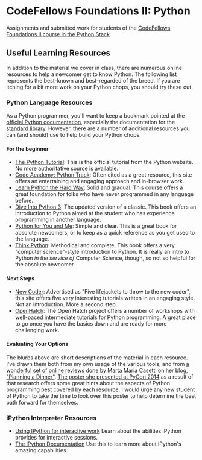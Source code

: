 # CodeFellows Foundations II: Python

Assignments and submitted work for students of the [CodeFellows Foundations II
course in the Python Stack](https://www.codefellows.org/learn-to-code).

## Useful Learning Resources

In addition to the material we cover in class, there are numerous online
resources to help a newcomer get to know Python. The following list represents
the best-known and best-regarded of the breed. If you are itching for a bit
more work on your Python chops, you should try these out.

### Python Language Resources

As a Python programmer, you'll want to keep a bookmark pointed at the
[official Python documentation](https://docs.python.org/2/), especially the
documentation for the
[standard library](https://docs.python.org/2/library/index.html). However,
there are a number of additional resources you can (and should) use to help
build your Python chops.

#### For the beginner

* [The Python Tutorial](https://docs.python.org/2/tutorial/): This is the
  official tutorial from the Python website. No more authoritative source is
  available.
* [Code Academy: Python Track](http://www.codecademy.com/tracks/python): Often
  cited as a great resource, this site offers an entertaining and engaging
  approach and in-browser work.
* [Learn Python the Hard Way](http://learnpythonthehardway.org/book/): Solid
  and gradual. This course offers a great foundation for folks who have never
  programmed in any language before.
* [Dive Into Python 3](http://www.diveinto.org/python3/): The updated version
  of a classic. This book offers an introduction to Python aimed at the student
  who has experience programming in another language.
* [Python for You and Me](http://pymbook.readthedocs.org/en/latest/): Simple
  and clear. This is a great book for absolute newcomers, or to keep as a quick
  reference as you get used to the language.
* [Think Python](http://greenteapress.com/thinkpython/): Methodical and
  complete.  This book offers a very "computer science"-style introduction to
  Python. It is really an intro to Python *in the service of* Computer Science,
  though, so not so helpful for the absolute newcomer.

#### Next Steps

* [New Coder](http://newcoder.io): Advertised as "Five lifejackets to throw to
  the new coder", this site offers five very interesting tutorials written in
  an engaging style. Not an introduction. More a second step.
* [OpenHatch](https://openhatch.org/wiki/Intermediate_Python_Workshop/Projects):
  The Open Hatch project offers a number of workshops with well-paced
  intermediate tutorials for Python programming. A great place to go once you
  have the basics down and are ready for more challenging work.

#### Evaluating Your Options

The blurbs above are short descriptions of the material in each resource. I've
drawn them both from my own usage of the various tools, and from
[a wonderful set of online reviews](http://planningadinner.blogspot.com/search/label/So%20you%20want%20to%20learn%20Python.%20What%27s%20next%3F)
done by Marta Maria Casetti on her blog,
["Planning a Dinner"](http://planningadinner.blogspot.com/).
[The poster she presented at PyCon 2014](http://planningadinner.blogspot.com/2014/04/the-poster.html)
as a result of that research offers some great hints about the aspects of
Python programming best covered by each resource. I would urge any new student
of Python to take the time to look over this poster to help determine the best
path forward for themselves.

### iPython Interpreter Resources

* [Using IPython for interactive work](http://ipython.org/ipython-doc/stable/interactive/index.html)
  Learn about the abilities iPython provides for interactive sessions.
* [The iPython Documentation](http://ipython.org/ipython-doc/stable/index.html)
  Use this to learn more about iPython's amazing capabilities.
